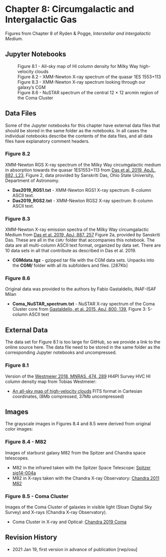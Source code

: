 # Chapter 8: Circumgalactic and Intergalactic Gas

Figures from Chapter 8 of Ryden & Pogge, *Interstellar and Intergalactic Medium*.

## Jupyter Notebooks
<dl>
<dd>Figure 8.1 - All-sky map of HI column density for Milky Way high-velocity clouds
<dd>Figure 8.2 - XMM-Newton X-ray spectrum of the quasar 1ES 1553+113
<dd>Figure 8.3 - XMM-Newton X-ray spectrum looking through our galaxy’s CGM
<dd>Figure 8.6 - NuSTAR spectrum of the central 12 × 12 arcmin region of the Coma Cluster
</dl>

## Data Files

Some of the Jupyter notebooks for this chapter have external data files that should be stored in the same
folder as the notebooks.  In all cases the individual notebooks describe the contents of the data files, 
and all data files have explanatory comment headers.

### Figure 8.2
XMM-Newton RGS X-ray spectrum of the Milky Way circumgalactic medium in absorption towards the quasar 1ES1553+113 from
[Das et al. 2019, ApJL, 882, L23](https://ui.adsabs.harvard.edu/abs/2019ApJ...882L..23D), Figure 2, data provided by
Sanskriti Das, Ohio State University, Department of Astronomy.
* **Das2019_RGS1.txt** - XMM-Newton RGS1 X-ray spectrum: 8-column ASCII text.
* **Das2019_RGS2.txt** - XMM-Newton RGS2 X-ray spectrum: 8-column ASCII text.

### Figure 8.3
XMM-Newton X-ray emission spectra of the Milky Way circumgalactic Medium from [Das et al. 2019, ApJ, 887, 257](https://ui.adsabs.harvard.edu/abs/2019ApJ...887..257D)
Figure 2a, provided by Sanskriti Das.  These are all in the `CGM/` folder that accompanies this notebook. The data are all multi-column ASCII text format,
organized by data set. There are 10 data sets in all that contribute as described in Das et al. 2019. 
* **CGMdata.tgz** - gzipped tar file with the CGM data sets.  Unpacks into the **CGM/** folder with all its subfolders and files. [287Kb]

### Figure 8.6
Original data was provided to the authors by Fabio Gastaldello, INAF-ISAF Milan
* **Coma_NuSTAR_spectrum.txt** - NuSTAR X-ray spectrum of the Coma Cluster core from [Gastaldello, et al. 2015, ApJ, 800, 139](https://ui.adsabs.harvard.edu/abs/2015ApJ...800..139G/), Figure 3: 5-column ASCII text

## External Data
The data set for Figure 8.1 is too large for GitHub, so we provide a link to the online source here.  The data file need to be
stored in the same folder as the corresponding Jupyter notebooks and uncompressed.

### Figure 8.1
Version of the [Westmeier 2018, MNRAS, 474, 289](https://ui.adsabs.harvard.edu/abs/2018MNRAS.474..289W) HI4PI Survey HVC HI column density map from Tobias Westmeier:
* [An all-sky map of high-velocity clouds](https://www.atnf.csiro.au/people/Tobias.Westmeier/research_hvcsky.php#download) FITS format in Cartesian coordinates,
(8Mb compressed, 37Mb uncompressed)

## Images
The grayscale images in Figures 8.4 and 8.5 were derived from original color images:

### Figure 8.4 - M82
Images of starburst galaxy M82 from the Spitzer and Chandra space telescopes.
  * M82 in the infrared taken with the Spitzer Space Telescope: [Spitzer sig14-004a](http://www.spitzer.caltech.edu/images/5743-sig14-004a-The-Cigar-Galaxy-M82)
  * M82 in X-rays taken with the Chandra X-ray Observatory: [Chandra 2011 M82](https://chandra.harvard.edu/photo/2011/m82/)

### Figure 8.5 - Coma Cluster
Images of the Coma Cluster of galaxies in visible light (Sloan Digital Sky Survey) and X-rays (Chandra X-ray Observatory).
  * Coma Cluster in X-ray and Optical: [Chandra 2019 Coma](https://chandra.harvard.edu/photo/2019/coma/)

## Revision History

* 2021 Jan 19, first version in advance of publication [rwp/osu]
